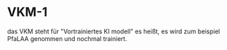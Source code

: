 # VKM-1
das VKM steht für "Vortrainiertes KI modell" es heißt, es wird zum beispiel PfaLAA genommen und nochmal trainiert.

